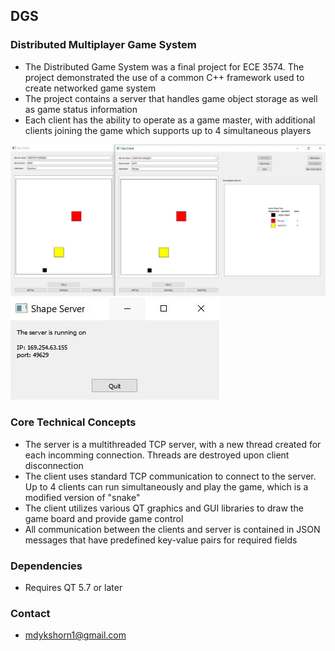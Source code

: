## DGS

### Distributed Multiplayer Game System

- The Distributed Game System was a final project for ECE 3574. The project demonstrated the use of a common C++ framework used to create networked game system
- The project contains a server that handles game object storage as well as game status information
- Each client has the ability to operate as a game master, with additional clients joining the game which supports up to 4 simultaneous players


![Client GUI](screenshots/multi_client.jpg?raw=true "Client GUI")
![Server GUI](screenshots/server_gui.jpg?raw=true "Client GUI")

### Core Technical Concepts

- The server is a multithreaded TCP server, with a new thread created for each incomming connection. Threads are destroyed upon client disconnection
- The client uses standard TCP communication to connect to the server. Up to 4 clients can run simultaneously and play the game, which is a modified version of "snake"
- The client utilizes various QT graphics and GUI libraries to draw the game board and provide game control
- All communication between the clients and server is contained in JSON messages that have predefined key-value pairs for required fields

### Dependencies
- Requires QT 5.7 or later


### Contact
- mdykshorn1@gmail.com
